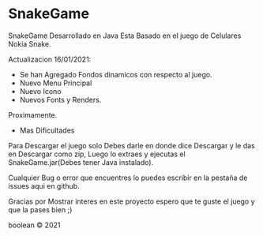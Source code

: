 # SnakeGame
SnakeGame Desarrollado en Java Esta Basado en el juego de Celulares Nokia Snake.

Actualizacion 16/01/2021:
- Se han Agregado Fondos dinamicos con respecto al juego.
- Nuevo Menu Principal
- Nuevo Icono
- Nuevos Fonts y Renders.

Proximamente.
- Mas Dificultades

Para Descargar el juego solo Debes darle  en donde dice Descargar y le das en Descargar como zip, Luego lo extraes y ejecutas el SnakeGame.jar(Debes tener Java instalado).

Cualquier Bug o error que encuentres lo puedes escribir en la pestaña de issues aqui en github.

Gracias por Mostrar interes en este proyecto espero que te guste el juego y que la pases bien ;)

boolean © 2021




